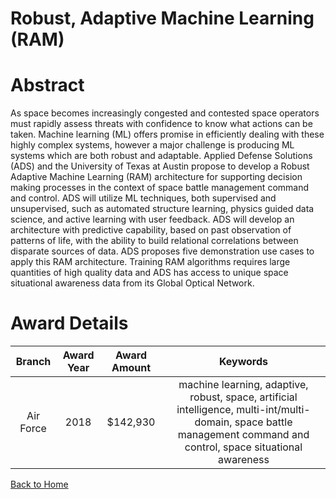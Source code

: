 
Robust, Adaptive Machine Learning (RAM)
=======================================

# Abstract


As space becomes increasingly congested and contested space operators must rapidly assess threats with confidence to know what actions can be taken. Machine learning (ML) offers promise in efficiently dealing with these highly complex systems, however a major challenge is producing ML systems which are both robust and adaptable. Applied Defense Solutions (ADS) and the University of Texas at Austin propose to develop a Robust Adaptive Machine Learning (RAM) architecture for supporting decision making processes in the context of space battle management command and control. ADS will utilize ML techniques, both supervised and unsupervised, such as automated structure learning, physics guided data science, and active learning with user feedback. ADS will develop an architecture with predictive capability, based on past observation of patterns of life, with the ability to build relational correlations between disparate sources of data. ADS proposes five demonstration use cases to apply this RAM architecture. Training RAM algorithms requires large quantities of high quality data and ADS has access to unique space situational awareness data from its Global Optical Network.  

# Award Details

|Branch|Award Year|Award Amount|Keywords|
| :---: | :---: | :---: | :---: |
|Air Force|2018|$142,930|machine learning, adaptive, robust, space, artificial intelligence, multi-int/multi-domain, space battle management command and control, space situational awareness|
  
  


[Back to Home](https://github.com/chrischow/dod_sbir_awards/Reports/DJ/#1423)